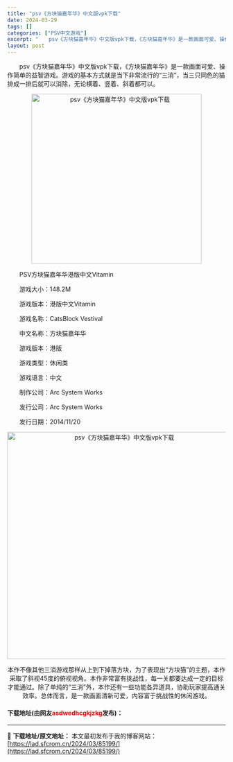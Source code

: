 ```yaml
---
title: "psv《方块猫嘉年华》中文版vpk下载"
date: 2024-03-29
tags: []
categories: ["PSV中文游戏"]
excerpt: "　　psv《方块猫嘉年华》中文版vpk下载，《方块猫嘉年华》是一款画面可爱、操作简单的益智游戏。游戏的基本方式就是当下非常流行的&ldquo;三消&rdquo;，当三只同色的猫排成一排后就可以消除，无论横着、竖着、斜着都可以。 　　PSV方块猫嘉年华港版中文Vitamin 　　游戏大小：148.2M&hellip;"
layout: post
---
```


 <p>　　psv《方块猫嘉年华》中文版vpk下载，《方块猫嘉年华》是一款画面可爱、操作简单的益智游戏。游戏的基本方式就是当下非常流行的&ldquo;三消&rdquo;，当三只同色的猫排成一排后就可以消除，无论横着、竖着、斜着都可以。</p> <p align="center"><img align="" border="0" src="https://lad.sfcrom.cn/wp-content/uploads/2024/03/20240329_660668520811b.jpg" width="392" alt="psv《方块猫嘉年华》中文版vpk下载" /></p> <p>　　PSV方块猫嘉年华港版中文Vitamin</p> <p>　　游戏大小：148.2M</p> <p>　　游戏版本：港版中文Vitamin</p> <p>　　游戏名称：CatsBlock Vestival</p> <p>　　中文名称：方块猫嘉年华</p> <p>　　游戏版本：港版</p> <p>　　游戏类型：休闲类</p> <p>　　游戏语言：中文</p> <p>　　制作公司：Arc System Works</p> <p>　　发行公司：Arc System Works</p> <p>　　发行日期：2014/11/20</p> <p align="center"><img align="" border="0" src="https://lad.sfcrom.cn/wp-content/uploads/2024/03/20240329_66066853a3618.png" width="524" alt="psv《方块猫嘉年华》中文版vpk下载" /></p> <p align="center">本作不像其他三消游戏那样从上到下掉落方块，为了表现出&ldquo;方块猫&rdquo;的主题，本作采取了斜视45度的俯视视角。本作非常富有挑战性，每一关都要达成一定的目标才能通过。除了单纯的&ldquo;三消&rdquo;外，本作还有一些功能各异道具，协助玩家提高通关效率。总体而言，是一款画面清新可爱，内容富于挑战性的休闲游戏。</p> <p><h4>下载地址(由网友<font color="red">asdwedhcgkjzkg</font>发布)：</h4></p> 

---
📖 **下载地址/原文地址：** 本文最初发布于我的博客网站：[https://lad.sfcrom.cn/2024/03/85199/](https://lad.sfcrom.cn/2024/03/85199/)

